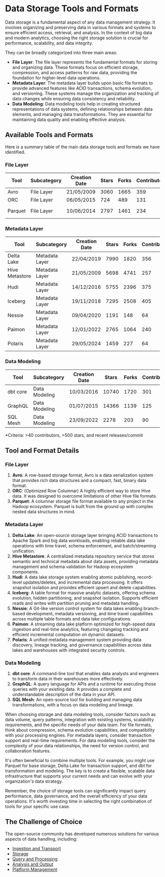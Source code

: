 # Data Storage Tools and Formats

Data storage is a fundamental aspect of any data management strategy. It involves organizing and preserving data in various formats and systems to ensure efficient access, retrieval, and analysis. In the context of big data and modern analytics, choosing the right storage solution is crucial for performance, scalability, and data integrity.

They can be broadly categorized into three main areas:
- **File Layer**: The file layer represents the fundamental formats for storing and organizing data. These formats focus on efficient storage, compression, and access patterns for raw data, providing the foundation for higher-level data operations.
- **Metadata Layer**: The metadata layer builds upon basic file formats to provide advanced features like ACID transactions, schema evolution, and versioning. These systems manage the organization and tracking of data changes while ensuring data consistency and reliability.
- **Data Modeling**: Data modeling tools help in creating structured representations of data systems, defining relationships between data elements, and managing data transformations. They are essential for maintaining data quality and enabling effective analysis.

## Available Tools and Formats

Here is a summary table of the main data storage tools and formats we have identified.

### File Layer

| Tool | Subcategory | Creation Date | Stars | Forks | Contributors | Last Release | Latest Commit | Meets Criteria* | Link |
|---|---|---|---|---|---|---|---|---|---|
| Avro | File Layer | 21/05/2009 | 3060 | 1665 | 359 | 05/08/2024 | 27/04/2025 | Yes | https://github.com/apache/avro |
| ORC | File Layer | 06/05/2015 | 724 | 489 | 131 | 20/03/2025 | 29/04/2025 | Yes | https://github.com/apache/orc |
| Parquet | File Layer | 10/06/2014 | 2797 | 1461 | 234 | 29/04/2025 | 29/04/2025 | Yes | https://github.com/apache/parquet-mr |

### Metadata Layer

| Tool | Subcategory | Creation Date | Stars | Forks | Contributors | Last Release | Latest Commit | Meets Criteria* | Link |
|---|---|---|---|---|---|---|---|---|---|
| Delta Lake | Metadata Layer | 22/04/2019 | 7990 | 1820 | 356 | 06/01/2025 | 30/04/2025 | Yes | https://github.com/delta-io/delta |
| Hive Metastore | Metadata Layer | 21/05/2009 | 5698 | 4741 | 257 | N/A | 30/04/2025 | Yes | https://github.com/apache/hive |
| Hudi | Metadata Layer | 14/12/2016 | 5755 | 2396 | 375 | 19/02/2025 | 30/04/2025 | Yes | https://github.com/apache/hudi |
| Iceberg | Metadata Layer | 19/11/2018 | 7295 | 2508 | 405 | 28/04/2025 | 30/04/2025 | Yes | https://github.com/apache/iceberg |
| Nessie | Metadata Layer | 09/04/2020 | 1191 | 148 | 64 | 08/04/2025 | 30/04/2025 | Yes | https://github.com/projectnessie/nessie |
| Paimon | Metadata Layer | 12/01/2022 | 2765 | 1064 | 240 | N/A | 30/04/2025 | Yes | https://github.com/apache/paimon |
| Polaris | Metadata Layer | 29/05/2024 | 1459 | 227 | 64 | 25/02/2025 | 30/04/2025 | Yes | https://github.com/apache/polaris |

### Data Modeling

| Tool | Subcategory | Creation Date | Stars | Forks | Contributors | Last Release | Latest Commit | Meets Criteria* | Link |
|---|---|---|---|---|---|---|---|---|---|
| dbt core | Data Modeling | 10/03/2016 | 10740 | 1720 | 301 | 02/04/2025 | 30/04/2025 | Yes | https://github.com/dbt-labs/dbt-core |
| GraphQL | Data Modeling | 01/07/2015 | 14366 | 1139 | 125 | 27/10/2021 | 25/04/2025 | Yes | https://github.com/graphql/graphql-spec |
| SQL Mesh | Data Modeling | 23/09/2022 | 2278 | 203 | 90 | 29/04/2025 | 30/04/2025 | Yes | https://github.com/TobikoData/sqlmesh |

*Criteria: >40 contributors, >500 stars, and recent releases/commit

## Tool and Format Details

### File Layer

1. **Avro**: A row-based storage format, Avro is a data serialization system that provides rich data structures and a compact, fast, binary data format.
2. **ORC**: (Optimized Row Columnar) A highly efficient way to store Hive data. It was designed to overcome limitations of other Hive file formats.
3. **Parquet**: A columnar storage file format available to any project in the Hadoop ecosystem. Parquet is built from the ground up with complex nested data structures in mind.

### Metadata Layer

1. **Delta Lake**: An open-source storage layer bringing ACID transactions to Apache Spark and big data workloads, enabling reliable data lake operations with time travel, schema enforcement, and batch/streaming unification.
2. **Hive Metastore**: A centralized metadata repository service that stores semantic and technical metadata about data assets, providing metadata management and schema validation for Hadoop ecosystem components.
3. **Hudi**: A data lake storage system enabling atomic publishing, record-level updates/deletes, and incremental data processing. It offers snapshot isolation and provides efficient upsert and delete capabilities.
4. **Iceberg**: A table format for massive analytic datasets, offering schema evolution, hidden partitioning, and snapshot isolation. Supports efficient reads and writes with partition pruning and metadata handling.
5. **Nessie**: A Git-like version control system for data lakes enabling branch-based development, metadata versioning, and time travel capabilities across multiple table formats and data lake configurations.
6. **Paimon**: A streaming data lake platform optimized for high-speed data ingestion and real-time analytics, featuring changelog tracking and efficient incremental computation on dynamic datasets.
7. **Polaris**: A unified metadata management system providing data discovery, lineage tracking, and governance capabilities across data lakes and warehouses with integrated security controls.

### Data Modeling

1. **dbt core**: A command-line tool that enables data analysts and engineers to transform data in their warehouses more effectively.
2. **GraphQL**: A query language for APIs and a runtime for executing those queries with your existing data. It provides a complete and understandable description of the data in your API.
3. **SQL Mesh**: An open-source tool for building and managing data transformations, with a focus on data modeling and lineage.

When choosing storage and data modeling tools, consider factors such as data volume, query patterns, integration with existing systems, scalability requirements, and the specific needs of your data team. For file formats, think about compression, schema evolution capabilities, and compatibility with your processing engines. For metadata layers, consider transaction support and real-time requirements. For data modeling tools, consider the complexity of your data relationships, the need for version control, and collaboration features.

It's often beneficial to combine multiple tools. For example, you might use Parquet for base storage, Delta Lake for transaction support, and dbt for transformation and modeling. The key is to create a flexible, scalable data infrastructure that supports your current needs and can evolve with your organization's data strategy.

Remember, the choice of storage tools can significantly impact query performance, data governance, and the overall efficiency of your data operations. It's worth investing time in selecting the right combination of tools for your specific use case.

## The Challenge of Choice
The open-source community has developed numerous solutions for various aspects of data handling, including:
- [Ingestion and Transport](01.ingestion_and_transport.md)
- [Storage](02.storage.md)
- [Query and Processing](03.query_and_processing.md)
- [Analysis and Output](04.analysis_and_output.md)
- [Platform Management](05.platform_management.md)